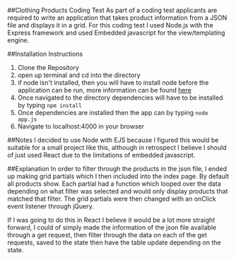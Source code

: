 ##Clothing Products Coding Test
As part of a coding test applicants are required to write an application that takes product information from a JSON file and displays it in a grid.
For this coding test I used Node.js with the Express framework and used Embedded javascript for the view/templating engine.

##Installation Instructions
1. Clone the Repository
2. open up terminal and cd into the directory
3. if node isn't installed, then you will have to install node before the application can be run, more information can be found [here](https://nodejs.org/en/download/package-manager/)
4. Once navigated to the directory dependencies will have to be installed by typing `npm install`
5. Once dependencies are installed then the app can by typing `node app.js`
6. Navigate to localhost:4000 in your browser

##Notes
I decided to use Node with EJS because I figured this would be suitable for a small project like this, although in retrospect I believe I should of just used React due to the limitations of embedded javascript.

##Explanation
In order to filter through the products in the json file, I ended up making grid partials which I then included into the index page. By default all products show. Each partial had a function which looped over the data depending on what filter was selected and would only display products that matched that filter. The grid partials were then changed with an onClick event listener through jQuery.

If I was going to do this in React I believe it would be a lot more straight forward, I could of simply made the information of the json file available through a get request, then filter through the data on each of the get requests, saved to the state then have the table update depending on the state.
